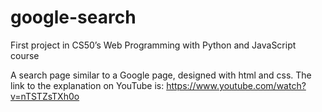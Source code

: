 # google-search
First project in CS50’s Web Programming with Python and JavaScript course

A search page similar to a Google page, designed with html and css. The link to the explanation on YouTube is:
https://www.youtube.com/watch?v=nTSTZsTXh0o
